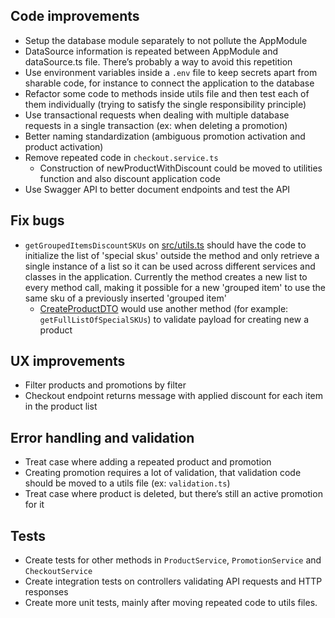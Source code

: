 ## Code improvements

- Setup the database module separately to not pollute the AppModule
- DataSource information is repeated between AppModule and dataSource.ts file. There’s probably a way to avoid this repetition
- Use environment variables inside a `.env` file to keep secrets apart from sharable code, for instance to connect the application to the database
- Refactor some code to methods inside utils file and then test each of them individually (trying to satisfy the single responsibility principle)
- Use transactional requests when dealing with multiple database requests in a single transaction (ex: when deleting a promotion)
- Better naming standardization (ambiguous promotion activation and product activation)
- Remove repeated code in `checkout.service.ts`
  - Construction of newProductWithDiscount could be moved to utilities function and also discount application code
- Use Swagger API to better document endpoints and test the API

## Fix bugs

- `getGroupedItemsDiscountSKUs` on [src/utils.ts](https://github.com/avpalmeira/checkout-api/blob/master/src/utils.ts) should have the code to initialize the list of 'special skus' outside the method and only retrieve a single instance of a list so it can be used across different services and classes in the application. Currently the method creates a new list to every method call, making it possible for a new 'grouped item' to use the same sku of a previously inserted 'grouped item'
  - [CreateProductDTO](https://github.com/avpalmeira/checkout-api/blob/master/src/product/dto/create-product.dto.ts) would use another method (for example: `getFullListOfSpecialSKUs`) to validate payload for creating new a product

## UX improvements

- Filter products and promotions by filter
- Checkout endpoint returns message with applied discount for each item in the product list

## Error handling and validation

- Treat case where adding a repeated product and promotion
- Creating promotion requires a lot of validation, that validation code should be moved to a utils file (ex: `validation.ts`)
- Treat case where product is deleted, but there’s still an active promotion for it

## Tests

- Create tests for other methods in `ProductService`, `PromotionService` and `CheckoutService`
- Create integration tests on controllers validating API requests and HTTP responses
- Create more unit tests, mainly after moving repeated code to utils files.
